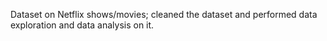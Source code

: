 Dataset on Netflix shows/movies; cleaned the dataset and performed data exploration and data analysis on it. 
